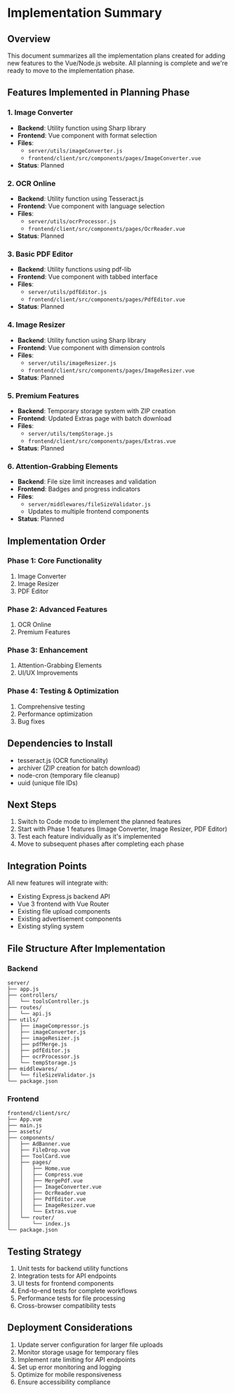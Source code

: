 # Implementation Summary

## Overview
This document summarizes all the implementation plans created for adding new features to the Vue/Node.js website. All planning is complete and we're ready to move to the implementation phase.

## Features Implemented in Planning Phase

### 1. Image Converter
- **Backend**: Utility function using Sharp library
- **Frontend**: Vue component with format selection
- **Files**: 
  - `server/utils/imageConverter.js`
  - `frontend/client/src/components/pages/ImageConverter.vue`
- **Status**: Planned

### 2. OCR Online
- **Backend**: Utility function using Tesseract.js
- **Frontend**: Vue component with language selection
- **Files**: 
  - `server/utils/ocrProcessor.js`
  - `frontend/client/src/components/pages/OcrReader.vue`
- **Status**: Planned

### 3. Basic PDF Editor
- **Backend**: Utility functions using pdf-lib
- **Frontend**: Vue component with tabbed interface
- **Files**: 
  - `server/utils/pdfEditor.js`
  - `frontend/client/src/components/pages/PdfEditor.vue`
- **Status**: Planned

### 4. Image Resizer
- **Backend**: Utility function using Sharp library
- **Frontend**: Vue component with dimension controls
- **Files**: 
  - `server/utils/imageResizer.js`
  - `frontend/client/src/components/pages/ImageResizer.vue`
- **Status**: Planned

### 5. Premium Features
- **Backend**: Temporary storage system with ZIP creation
- **Frontend**: Updated Extras page with batch download
- **Files**: 
  - `server/utils/tempStorage.js`
  - `frontend/client/src/components/pages/Extras.vue`
- **Status**: Planned

### 6. Attention-Grabbing Elements
- **Backend**: File size limit increases and validation
- **Frontend**: Badges and progress indicators
- **Files**: 
  - `server/middlewares/fileSizeValidator.js`
  - Updates to multiple frontend components
- **Status**: Planned

## Implementation Order

### Phase 1: Core Functionality
1. Image Converter
2. Image Resizer
3. PDF Editor

### Phase 2: Advanced Features
1. OCR Online
2. Premium Features

### Phase 3: Enhancement
1. Attention-Grabbing Elements
2. UI/UX Improvements

### Phase 4: Testing & Optimization
1. Comprehensive testing
2. Performance optimization
3. Bug fixes

## Dependencies to Install
- tesseract.js (OCR functionality)
- archiver (ZIP creation for batch download)
- node-cron (temporary file cleanup)
- uuid (unique file IDs)

## Next Steps
1. Switch to Code mode to implement the planned features
2. Start with Phase 1 features (Image Converter, Image Resizer, PDF Editor)
3. Test each feature individually as it's implemented
4. Move to subsequent phases after completing each phase

## Integration Points
All new features will integrate with:
- Existing Express.js backend API
- Vue 3 frontend with Vue Router
- Existing file upload components
- Existing advertisement components
- Existing styling system

## File Structure After Implementation

### Backend
```
server/
├── app.js
├── controllers/
│   └── toolsController.js
├── routes/
│   └── api.js
├── utils/
│   ├── imageCompressor.js
│   ├── imageConverter.js
│   ├── imageResizer.js
│   ├── pdfMerge.js
│   ├── pdfEditor.js
│   ├── ocrProcessor.js
│   └── tempStorage.js
├── middlewares/
│   └── fileSizeValidator.js
└── package.json
```

### Frontend
```
frontend/client/src/
├── App.vue
├── main.js
├── assets/
├── components/
│   ├── AdBanner.vue
│   ├── FileDrop.vue
│   ├── ToolCard.vue
│   ├── pages/
│   │   ├── Home.vue
│   │   ├── Compress.vue
│   │   ├── MergePdf.vue
│   │   ├── ImageConverter.vue
│   │   ├── OcrReader.vue
│   │   ├── PdfEditor.vue
│   │   ├── ImageResizer.vue
│   │   └── Extras.vue
│   └── router/
│       └── index.js
└── package.json
```

## Testing Strategy
1. Unit tests for backend utility functions
2. Integration tests for API endpoints
3. UI tests for frontend components
4. End-to-end tests for complete workflows
5. Performance tests for file processing
6. Cross-browser compatibility tests

## Deployment Considerations
1. Update server configuration for larger file uploads
2. Monitor storage usage for temporary files
3. Implement rate limiting for API endpoints
4. Set up error monitoring and logging
5. Optimize for mobile responsiveness
6. Ensure accessibility compliance